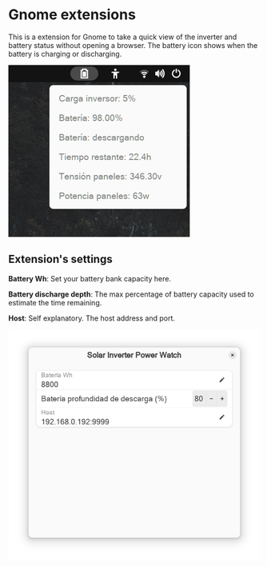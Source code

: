 # Gnome extensions
This is a extension for Gnome to take a quick view of the inverter and battery status without opening a browser.
The battery icon shows when the battery is charging or discharging.

![App indicator panel](./extension_panel_view.png)


## Extension's settings
**Battery Wh**: Set your battery bank capacity here.

**Battery discharge depth**: The max percentage of battery capacity used to estimate the time remaining.

**Host**: Self explanatory. The host address and port.


![Extension's settings screenshot](./extension_settings.png)